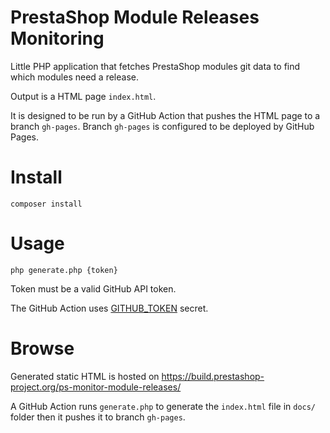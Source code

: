 # PrestaShop Module Releases Monitoring

Little PHP application that fetches PrestaShop modules git data to find which modules need a release.

Output is a HTML page `index.html`.

It is designed to be run by a GitHub Action that pushes the HTML page to a branch `gh-pages`. Branch `gh-pages` is configured to be deployed by GitHub Pages.

# Install

```
composer install
```

# Usage

```
php generate.php {token}
```

Token must be a valid GitHub API token.

The GitHub Action uses [GITHUB_TOKEN](https://docs.github.com/en/actions/security-guides/automatic-token-authentication) secret.

# Browse

Generated static HTML is hosted on https://build.prestashop-project.org/ps-monitor-module-releases/

A GitHub Action runs `generate.php` to generate the `index.html` file in `docs/` folder then it pushes it to branch `gh-pages`.
